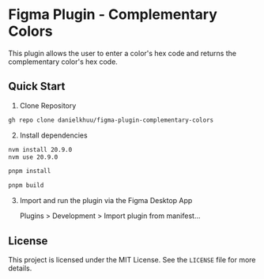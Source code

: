 # Figma Plugin - Complementary Colors

This plugin allows the user to enter a color's hex code and returns the complementary color's hex code. 

## Quick Start

1. Clone Repository
   
```bash
gh repo clone danielkhuu/figma-plugin-complementary-colors
```
 
2. Install dependencies

```bash
nvm install 20.9.0
nvm use 20.9.0

pnpm install

pnpm build
```

3. Import and run the plugin via the Figma Desktop App

   Plugins > Development > Import plugin from manifest... 

## License

This project is licensed under the MIT License. See the `LICENSE` file for more details.
